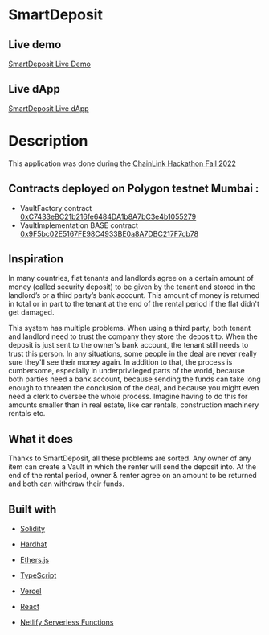 # SmartDeposit
## Live demo

[SmartDeposit Live Demo](https://www.loom.com/share/fd8fab08f15b4617a4ec44309b6ddf53)

## Live dApp

[SmartDeposit Live dApp](https://deposit-manager-front.vercel.app/)

# Description

This application was done during the [ChainLink Hackathon Fall 2022]()

## Contracts deployed on Polygon testnet Mumbai :

- VaultFactory contract [0xC7433eBC21b216fe6484DA1b8A7bC3e4b1055279](https://mumbai.polygonscan.com/address/0xC7433eBC21b216fe6484DA1b8A7bC3e4b1055279)
- VaultImplementation BASE contract [0x9F5bc02E5167FE98C4933BE0a8A7DBC217F7cb78](https://mumbai.polygonscan.com/address/0x9F5bc02E5167FE98C4933BE0a8A7DBC217F7cb78)

## Inspiration

In many countries, flat tenants and landlords agree on a certain amount of money (called security deposit) to be given by the tenant and stored in the landlord’s or a third party’s bank account. This amount of money is returned in total or in part to the tenant at the end of the rental period if the flat didn't get damaged.

This system has multiple problems. When using a third party, both tenant and landlord need to trust the company they store the deposit to. When the deposit is just sent to the owner's bank account, the tenant still needs to trust this person. In any situations, some people in the deal are never really sure they'll see their money again. In addition to that, the process is cumbersome, especially in underprivileged parts of the world, because both parties need a bank account, because sending the funds can take long enough to threaten the conclusion of the deal, and because you might even need a clerk to oversee the whole process. Imagine having to do this for amounts smaller than in real estate, like car rentals, construction machinery rentals etc.

## What it does

Thanks to SmartDeposit, all these problems are sorted. Any owner of any item can create a Vault in which the renter will send the deposit into. At the end of the rental period, owner & renter agree on an amount to be returned and both can withdraw their funds.

## Built with

- [Solidity](https://docs.soliditylang.org/en/v0.8.17/)
- [Hardhat](https://hardhat.org)
- [Ethers.js](https://docs.ethers.io/v5/)
- [TypeScript](https://www.typescriptlang.org)
- [Vercel](https://vercel.com/)
- [React](https://reactjs.org/)
- [Netlify Serverless Functions](https://www.netlify.com/products/functions/)

  <!-- - [Chainlink Keeper](https://docs.chain.link/docs/chainlink-automation/introduction/)
  - [TypeChain](https://github.com/dethcrypto/TypeChain) - Hooking with [Wagmi](https://github.com/wagmi-dev/wagmi) - Securing with [Mythril](https://github.com/ConsenSys/mythril) - Analyzing with [Slither](https://github.com/crytic/slither) - Coverage with [Solidity Coverage](https://github.com/sc-forks/solidity-coverage) - Linting with [Solhint](https://github.com/protofire/solhint) - Linting with [ESLint](https://eslint.org) - Formatting with [Prettier](https://prettier.io) -->

